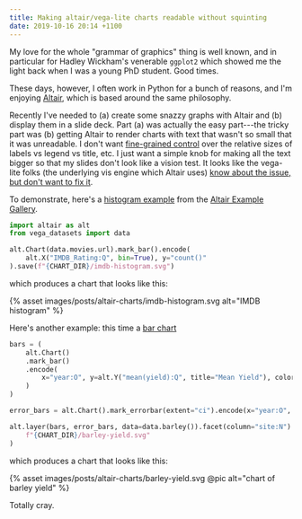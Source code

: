 ```yaml
---
title: Making altair/vega-lite charts readable without squinting
date: 2019-10-16 20:14 +1100
---
```


My love for the whole "grammar of graphics" thing is well known, and in
particular for Hadley Wickham's venerable `ggplot2` which showed me the light
back when I was a young PhD student. Good times.

These days, however, I often work in Python for a bunch of reasons, and I'm
enjoying [Altair](https://altair-viz.github.io/index.html), which is based
around the same philosophy.

Recently I've needed to (a) create some snazzy graphs with Altair and (b)
display them in a slide deck. Part (a) was actually the easy part---the tricky
part was (b) getting Altair to render charts with text that wasn't so small that
it was unreadable. I don't want [fine-grained
control](https://github.com/vega/vega-lite/issues/1714) over the relative sizes
of labels vs legend vs title, etc. I just want a simple knob for making all the
text bigger so that my slides don't look like a vision test. It looks like the
vega-lite folks (the underlying vis engine which Altair uses) [know about the
issue, but don't want to fix it](https://github.com/vega/vega-parser/issues/18).

To demonstrate, here's a [histogram
example](https://altair-viz.github.io/gallery/simple_histogram.html) from the
[Altair Example Gallery](https://altair-viz.github.io/gallery/index.html).

``` python
import altair as alt
from vega_datasets import data

alt.Chart(data.movies.url).mark_bar().encode(
    alt.X("IMDB_Rating:Q", bin=True), y="count()"
).save(f"{CHART_DIR}/imdb-histogram.svg")
```

which produces a chart that looks like this:

{% asset images/posts/altair-charts/imdb-histogram.svg alt="IMDB histogram" %}

Here's another example: this time a [bar
chart](https://altair-viz.github.io/gallery/grouped_bar_chart_with_error_bars.html)

``` python
bars = (
    alt.Chart()
    .mark_bar()
    .encode(
        x="year:O", y=alt.Y("mean(yield):Q", title="Mean Yield"), color="year:N"
    )
)

error_bars = alt.Chart().mark_errorbar(extent="ci").encode(x="year:O", y="yield:Q")

alt.layer(bars, error_bars, data=data.barley()).facet(column="site:N").save(
    f"{CHART_DIR}/barley-yield.svg"
)
```

which produces a chart that looks like this:

{% asset images/posts/altair-charts/barley-yield.svg @pic alt="chart of barley yield" %}

Totally cray.

